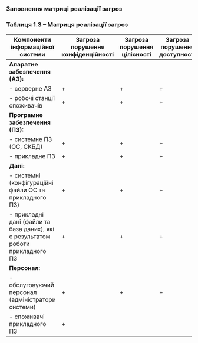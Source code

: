 ### Заповнення матриці реалізації загроз

### Таблиця 1.3 – Матриця реалізації загроз

| Компоненти інформаційної системи        | Загроза порушення конфіденційності | Загроза порушення цілісності | Загроза порушення доступності |
|-----------------------------------------|------------------------------------|------------------------------|-------------------------------|
| **Апаратне забезпечення (АЗ):**         |                                    |                              |                               |
| - серверне АЗ                           | +                                  | +                            | +                             |
| - робочі станції споживачів             | +                                  | +                            | +                             |
| **Програмне забезпечення (ПЗ):**        |                                    |                              |                               |
| - системне ПЗ (ОС, СКБД)                | +                                  | +                            | +                             |
| - прикладне ПЗ                          | +                                  | +                            | +                             |
| **Дані:**                               |                                    |                              |                               |
| - системні (конфігураційні файли ОС та прикладного ПЗ) | +                  | +                            | +                             |
| - прикладні дані (файли та база даних), які є результатом роботи прикладного ПЗ | + | +          | +                             |
| **Персонал:**                           |                                    |                              |                               |
| - обслуговуючий персонал (адміністратори системи) | +                | +                            | +                             |
| - споживачі прикладного ПЗ              | +                                  |                              |                               |
